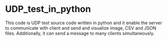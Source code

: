 # UDP_test_in_python
This code is UDP test source code written in python and it enable the server to communicate with client and send and visualize image, CSV and JSON files. Additionally, it can send a message to many clients simultaneously.
